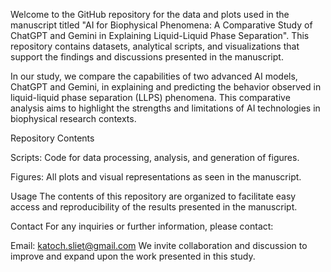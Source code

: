 Welcome to the GitHub repository for the data and plots used in the manuscript titled "AI for Biophysical Phenomena: A Comparative Study of ChatGPT and Gemini in Explaining Liquid-Liquid Phase Separation". This repository contains datasets, analytical scripts, and visualizations that support the findings and discussions presented in the manuscript.

In our study, we compare the capabilities of two advanced AI models, ChatGPT and Gemini, in explaining and predicting the behavior observed in liquid-liquid phase separation (LLPS) phenomena. This comparative analysis aims to highlight the strengths and limitations of AI technologies in biophysical research contexts.

Repository Contents

Scripts: Code for data processing, analysis, and generation of figures.

Figures: All plots and visual representations as seen in the manuscript.

Usage
The contents of this repository are organized to facilitate easy access and reproducibility of the results presented in the manuscript. 

Contact
For any inquiries or further information, please contact:

Email: katoch.sliet@gmail.com
We invite collaboration and discussion to improve and expand upon the work presented in this study.
